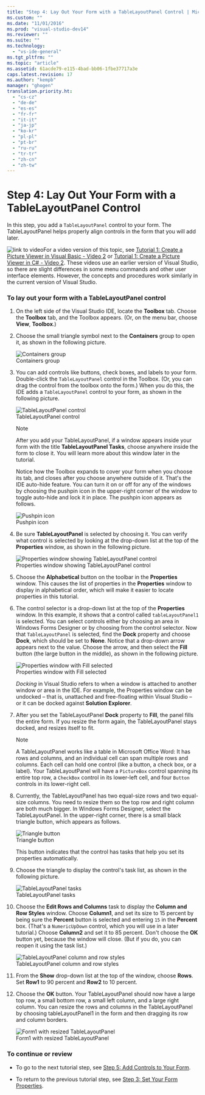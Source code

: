 ```yaml
---
title: "Step 4: Lay Out Your Form with a TableLayoutPanel Control | Microsoft Docs"
ms.custom: ""
ms.date: "11/01/2016"
ms.prod: "visual-studio-dev14"
ms.reviewer: ""
ms.suite: ""
ms.technology: 
  - "vs-ide-general"
ms.tgt_pltfrm: ""
ms.topic: "article"
ms.assetid: 61acde79-e115-4bad-bb06-1fbe37717a3e
caps.latest.revision: 17
ms.author: "kempb"
manager: "ghogen"
translation.priority.ht: 
  - "cs-cz"
  - "de-de"
  - "es-es"
  - "fr-fr"
  - "it-it"
  - "ja-jp"
  - "ko-kr"
  - "pl-pl"
  - "pt-br"
  - "ru-ru"
  - "tr-tr"
  - "zh-cn"
  - "zh-tw"
---
```

# Step 4: Lay Out Your Form with a TableLayoutPanel Control
In this step, you add a `TableLayoutPanel` control to your form. The TableLayoutPanel helps properly align controls in the form that you will add later.  
  
 ![link to video](../data-tools/media/playvideo.gif "PlayVideo")For a video version of this topic, see [Tutorial 1: Create a Picture Viewer in Visual Basic - Video 2](http://go.microsoft.com/fwlink/?LinkId=205211) or [Tutorial 1: Create a Picture Viewer in C# - Video 2](http://go.microsoft.com/fwlink/?LinkId=205200). These videos use an earlier version of Visual Studio, so there are slight differences in some menu commands and other user interface elements. However, the concepts and procedures work similarly in the current version of Visual Studio.  
  
### To lay out your form with a TableLayoutPanel control  
  
1.  On the left side of the Visual Studio IDE, locate the **Toolbox** tab. Choose the **Toolbox** tab, and the Toolbox appears. (Or, on the menu bar, choose **View**, **Toolbox**.)  
  
2.  Choose the small triangle symbol next to the **Containers** group to open it, as shown in the following picture.  
  
     ![Containers group](../ide/media/express_toolbox.png "Express_Toolbox")  
Containers group  
  
3.  You can add controls like buttons, check boxes, and labels to your form. Double-click the `TableLayoutPanel` control in the Toolbox. (Or, you can drag the control from the toolbox onto the form.) When you do this, the IDE adds a `TableLayoutPanel` control to your form, as shown in the following picture.  
  
     ![TableLayoutPanel control](../ide/media/express_formtablelayout.png "Express_FormTableLayout")  
TableLayoutPanel control  
  
    > [!NOTE]
    >  After you add your TableLayoutPanel, if a window appears inside your form with the title **TableLayoutPanel Tasks**, choose anywhere inside the form to close it. You will learn more about this window later in the tutorial.  
  
     Notice how the Toolbox expands to cover your form when you choose its tab, and closes after you choose anywhere outside of it. That's the IDE auto-hide feature. You can turn it on or off for any of the windows by choosing the pushpin icon in the upper-right corner of the window to toggle auto-hide and lock it in place. The pushpin icon appears as follows.  
  
     ![Pushpin icon](../ide/media/express_pushpintoolbox.png "Express_PushpinToolbox")  
Pushpin icon  
  
4.  Be sure **TableLayoutPanel** is selected by choosing it. You can verify what control is selected by looking at the drop-down list at the top of the **Properties** window, as shown in the following picture.  
  
     ![Properties window showing TableLayoutPanel control](../ide/media/express_controlspropwin.png "Express_ControlsPropWin")  
Properties window showing TableLayoutPanel control  
  
5.  Choose the **Alphabetical** button on the toolbar in the **Properties** window. This causes the list of properties in the **Properties** window to display in alphabetical order, which will make it easier to locate properties in this tutorial.  
  
6.  The control selector is a drop-down list at the top of the **Properties** window. In this example, it shows that a control called `tableLayoutPanel1` is selected. You can select controls either by choosing an area in Windows Forms Designer or by choosing from the control selector. Now that `TableLayoutPanel` is selected, find the **Dock** property and choose **Dock**, which should be set to **None**. Notice that a drop-down arrow appears next to the value. Choose the arrow, and then select the **Fill** button (the large button in the middle), as shown in the following picture.  
  
     ![Properties window with Fill selected](../ide/media/express_docktable.png "Express_DockTable")  
Properties window with Fill selected  
  
     *Docking* in Visual Studio refers to when a window is attached to another window or area in the IDE. For example, the Properties window can be undocked – that is, unattached and free-floating within Visual Studio – or it can be docked against **Solution Explorer**.  
  
7.  After you set the TableLayoutPanel **Dock** property to **Fill**, the panel fills the entire form. If you resize the form again, the TableLayoutPanel stays docked, and resizes itself to fit.  
  
    > [!NOTE]
    >  A TableLayoutPanel works like a table in Microsoft Office Word: It has rows and columns, and an individual cell can span multiple rows and columns. Each cell can hold one control (like a button, a check box, or a label). Your TableLayoutPanel will have a `PictureBox` control spanning its entire top row, a `CheckBox` control in its lower-left cell, and four `Button` controls in its lower-right cell.  
  
8.  Currently, the TableLayoutPanel has two equal-size rows and two equal-size columns. You need to resize them so the top row and right column are both much bigger. In Windows Forms Designer, select the TableLayoutPanel. In the upper-right corner, there is a small black triangle button, which appears as follows.  
  
     ![Triangle button](../ide/media/express_iconblacktriangle.gif "Express_IconBlackTriangle")  
Triangle button  
  
     This button indicates that the control has tasks that help you set its properties automatically.  
  
9. Choose the triangle to display the control's task list, as shown in the following picture.  
  
     ![TableLayoutPanel tasks](../ide/media/express_tablepanel.png "Express_TablePanel")  
TableLayoutPanel tasks  
  
10. Choose the **Edit Rows and Columns** task to display the **Column and Row Styles** window. Choose **Column1**, and set its size to 15 percent by being sure the **Percent** button is selected and entering `15` in the **Percent** box. (That's a `NumericUpDown` control, which you will use in a later tutorial.) Choose **Column2** and set it to 85 percent. Don't choose the **OK** button yet, because the window will close. (But if you do, you can reopen it using the task list.)  
  
     ![TableLayoutPanel column and row styles](../ide/media/vs_tablelayoutpanel_setup.png "VS_TableLayoutPanel_Setup")  
TableLayoutPanel column and row styles  
  
11. From the **Show** drop-down list at the top of the window, choose **Rows**. Set **Row1** to 90 percent and **Row2** to 10 percent.  
  
12. Choose the **OK** button. Your TableLayoutPanel should now have a large top row, a small bottom row, a small left column, and a large right column. You can resize the rows and columns in the TableLayoutPanel by choosing tableLayoutPanel1 in the form and then dragging its row and column borders.  
  
     ![Form1 with resized TableLayoutPanel](../ide/media/vs_formafterlayoutpanel.png "VS_FormAfterLayoutPanel")  
Form1 with resized TableLayoutPanel  
  
### To continue or review  
  
-   To go to the next tutorial step, see [Step 5: Add Controls to Your Form](../ide/step-5-add-controls-to-your-form.md).  
  
-   To return to the previous tutorial step, see [Step 3: Set Your Form Properties](../ide/step-3-set-your-form-properties.md).